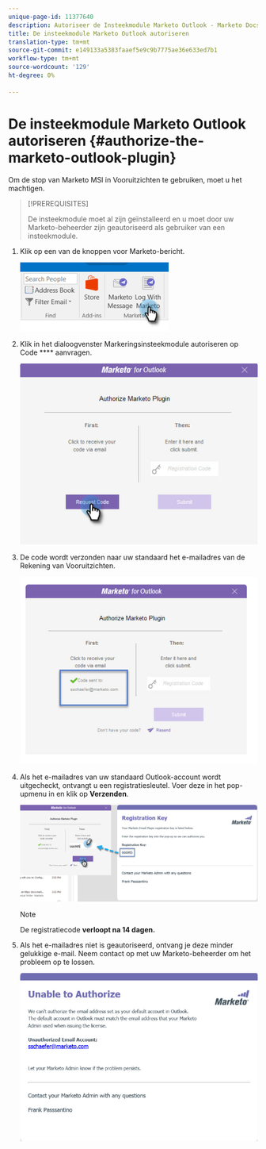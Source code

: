 ```yaml
---
unique-page-id: 11377640
description: Autoriseer de Insteekmodule Marketo Outlook - Marketo Docs - Productdocumentatie
title: De insteekmodule Marketo Outlook autoriseren
translation-type: tm+mt
source-git-commit: e149133a5383faaef5e9c9b7775ae36e633ed7b1
workflow-type: tm+mt
source-wordcount: '129'
ht-degree: 0%

---
```



# De insteekmodule Marketo Outlook autoriseren {#authorize-the-marketo-outlook-plugin}

Om de stop van Marketo MSI in Vooruitzichten te gebruiken, moet u het machtigen.

>[!PREREQUISITES]
>
>De insteekmodule moet al zijn geïnstalleerd en u moet door uw Marketo-beheerder zijn geautoriseerd als gebruiker van een insteekmodule.

1. Klik op een van de knoppen voor Marketo-bericht.

   ![](assets/image2016-8-24-16-3a4-3a28.png)

1. Klik in het dialoogvenster Markeringsinsteekmodule autoriseren op Code **** aanvragen.

   ![](assets/image2016-8-24-16-3a6-3a51.png)

1. De code wordt verzonden naar uw standaard het e-mailadres van de Rekening van Vooruitzichten.

   ![](assets/image2016-8-24-16-3a8-3a36.png)

1. Als het e-mailadres van uw standaard Outlook-account wordt uitgecheckt, ontvangt u een registratiesleutel. Voer deze in het pop-upmenu in en klik op **Verzenden**.

   ![](assets/image2016-8-24-16-3a12-3a48.png)

   >[!NOTE]
   >
   >De registratiecode **verloopt na 14 dagen.**

1. Als het e-mailadres niet is geautoriseerd, ontvang je deze minder gelukkige e-mail. Neem contact op met uw Marketo-beheerder om het probleem op te lossen.

   ![](assets/image2016-8-24-16-3a25-3a27.png)

